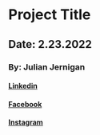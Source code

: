 # Project Title
## Date: 2.23.2022
### By: Julian Jernigan
#### [Linkedin](https://www.linkedin.com/in/julian-jernigan-3282a2228/)
#### [Facebook](https://www.facebook.com/rob.jernigan.1)
#### [Instagram](https://www.instagram.com/julianjernigan/)

